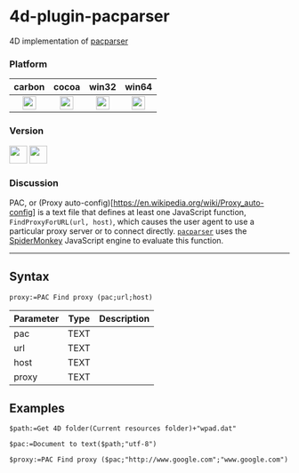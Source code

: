 # 4d-plugin-pacparser
4D implementation of [pacparser](https://github.com/manugarg/pacparser)

### Platform

| carbon | cocoa | win32 | win64 |
|:------:|:-----:|:---------:|:---------:|
|<img src="https://cloud.githubusercontent.com/assets/1725068/22371562/1b091f0a-e4db-11e6-8458-8653954a7cce.png" width="24" height="24" />|<img src="https://cloud.githubusercontent.com/assets/1725068/22371562/1b091f0a-e4db-11e6-8458-8653954a7cce.png" width="24" height="24" />|<img src="https://cloud.githubusercontent.com/assets/1725068/22371562/1b091f0a-e4db-11e6-8458-8653954a7cce.png" width="24" height="24" />|<img src="https://cloud.githubusercontent.com/assets/1725068/22371562/1b091f0a-e4db-11e6-8458-8653954a7cce.png" width="24" height="24" />|

### Version

<img src="https://cloud.githubusercontent.com/assets/1725068/18940649/21945000-8645-11e6-86ed-4a0f800e5a73.png" width="32" height="32" /> <img src="https://cloud.githubusercontent.com/assets/1725068/18940648/2192ddba-8645-11e6-864d-6d5692d55717.png" width="32" height="32" />

### Discussion

PAC, or (Proxy auto-config)[https://en.wikipedia.org/wiki/Proxy_auto-config] is a text file that defines at least one JavaScript function, ``FindProxyForURL(url, host)``, which causes the user agent to use a particular proxy server or to connect directly. [``pacparser``](https://github.com/manugarg/pacparser) uses the [SpiderMonkey](https://en.wikipedia.org/wiki/SpiderMonkey)  JavaScript engine to evaluate this function.

---

## Syntax

```
proxy:=PAC Find proxy (pac;url;host)
```

Parameter|Type|Description
------------|------------|----
pac|TEXT|
url|TEXT|
host|TEXT|
proxy|TEXT|

## Examples

```
$path:=Get 4D folder(Current resources folder)+"wpad.dat"

$pac:=Document to text($path;"utf-8")

$proxy:=PAC Find proxy ($pac;"http://www.google.com";"www.google.com")
```
